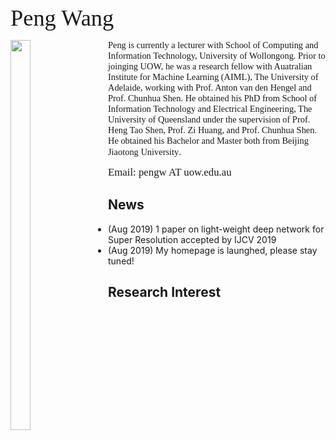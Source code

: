 <p><span style="font-size:260%;font-family:times;">Peng Wang</span></p>

<p><img style="float:left; padding-right: 30px;" src="https://www.dropbox.com/s/nmgcsheobkru8tj/webpage%20%282%29.jpg?dl=1" width="25%" height="40%"></p>
<p><span style="font-size:103%;font-family:times">Peng is currently a lecturer with School of Computing and Information Technology, University of Wollongong. Prior to joinging UOW, he was a research fellow with Auatralian Institute for Machine Learning (AIML), The University of Adelaide, working with Prof. Anton van den Hengel and Prof. Chunhua Shen. He obtained his PhD from School of Information Technology and Electrical Engineering, The University of Queensland under the supervision of Prof. Heng Tao Shen, Prof. Zi Huang, and Prof. Chunhua Shen. He obtained his Bachelor and Master both from Beijing Jiaotong University</span>.</p>

<p><span style="font-size:120%;font-family:times">Email: pengw AT uow.edu.au</span></p>

## News
- (Aug 2019) 1 paper on light-weight deep network for Super Resolution accepted by IJCV 2019
- (Aug 2019) My homepage is launghed, please stay tuned!

## Research Interest


